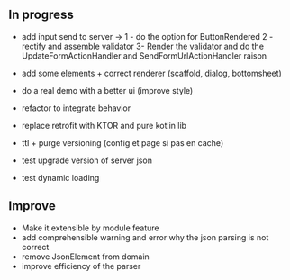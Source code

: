 ## In progress

- add input send to server -> 
  1 - do the option for ButtonRendered
  2 - rectify and assemble validator
  3- Render the validator and do the UpdateFormActionHandler and SendFormUrlActionHandler raison

  
  
- add some elements + correct renderer (scaffold, dialog, bottomsheet)
- do a real demo with a better ui (improve style)

- refactor to integrate behavior
- replace retrofit with KTOR and pure kotlin lib
- ttl + purge versioning (config et page si pas en cache)
- test upgrade version of server json
- test dynamic loading

## Improve
- Make it extensible by module feature
- add comprehensible warning and error why the json parsing is not correct
- remove JsonElement from domain
- improve efficiency of the parser


